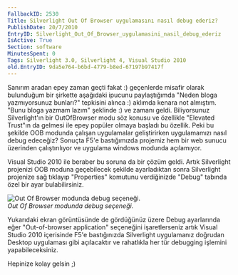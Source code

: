 ```yaml
---
FallbackID: 2530
Title: Silverlight Out Of Browser uygulamasını nasıl debug ederiz?
PublishDate: 20/7/2010
EntryID: Silverlight_Out_Of_Browser_uygulamasini_nasil_debug_ederiz
IsActive: True
Section: software
MinutesSpent: 0
Tags: Silverlight 3.0, Silverlight 4, Visual Studio 2010
old.EntryID: 9da5e764-b6bd-4779-b8ed-67197b97417f
---
```

Sanırım aradan epey zaman geçti fakat :) geçenlerde misafir olarak
bulunduğum bir şirkette aşağıdaki ipucunu paylaştığımda "Neden bloga
yazmıyorsunuz bunları?" tepkisini alınca :) aklımda kenara not almıştım.
"Bunu bloga yazmam lazım" şeklinde :) ve zamanı geldi. Biliyorsunuz
Silverlight'ın bir OutOfBrowser modu söz konusu ve özellikle "Elevated
Trust"ın da gelmesi ile epey popüler olmaya başladı bu özellik. Peki bu
şekilde OOB modunda çalışan uygulamalar geliştirirken uygulamamızı nasıl
debug edeceğiz? Sonuçta F5'e bastığımızda projemiz hem bir web sunucu
üzerinden çalıştırılıyor ve uygulama windows modunda açılamıyor.

Visual Studio 2010 ile beraber bu soruna da bir çözüm geldi. Artık
Silverlight projenizi OOB moduna geçebilecek şekilde ayarladıktan sonra
Silverlight projenize sağ tıklayıp "Properties" komutunu verdiğinizde
"Debug" tabında özel bir ayar bulabilirsiniz.

![Out Of Browser modunda debug
seçeneği.](media/Silverlight_Out_Of_Browser_uygulamasini_nasil_debug_ederiz/20072010_1.jpg)\
*Out Of Browser modunda debug seçeneği.*

Yukarıdaki ekran görüntüsünde de gördüğünüz üzere Debug ayarlarında eğer
"Out-of-browser application" seçeneğini işaretlerseniz artık Visual
Studio 2010 içerisinde F5'e bastığınızda Silverlight uygulamanız
doğrudan Desktop uygulaması gibi açılacaktır ve rahatlıkla her tür
debugging işlemini yapabileceksiniz.

Hepinize kolay gelsin ;)


